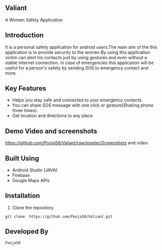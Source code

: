 ## Valiant
A Women Safety Application
## Introduction
It is a personal safety application for android users.The main aim of the this application is to provide security to the women.By using this application victim can alert his contacts just by using gestures and even without a stable internet connection. In case of emergencies this application will be useful for a person's safety by sending SOS to emergency contact and more.
## Key Features
* Helps you stay safe and connected to your emergency contacts.
* You can share SOS message with one click or gesture(Shaking phone three times).
* Get location and directions to any place.
## Demo Video and screenshots
https://github.com/Pooja58/Valiant/raw/master/Screenshots and video
## Built Using
* Android Studio (JAVA)
* Firebase
* Google Maps APIs
## Installation
1. Clone the repository 
```
git clone  https://github.com/Pooja58/Valiant.git
```
## Developed By
```
Pooja58
```
